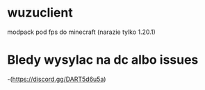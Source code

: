 # wuzuclient

modpack pod fps do minecraft (narazie tylko 1.20.1)

# Bledy wysylac na dc albo issues 
-(https://discord.gg/DART5d6u5a)
